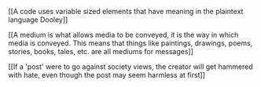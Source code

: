 [[A code uses variable sized elements that have meaning in the plaintext language Dooley]]

[[A medium is what allows media to be conveyed, it is the way in which media is conveyed. This means that things like paintings, drawings, poems, stories, books, tales, etc. are all mediums for messages]]

[[If a 'post' were to go against society views, the creator will get hammered with hate, even though the post may seem harmless at first]]

